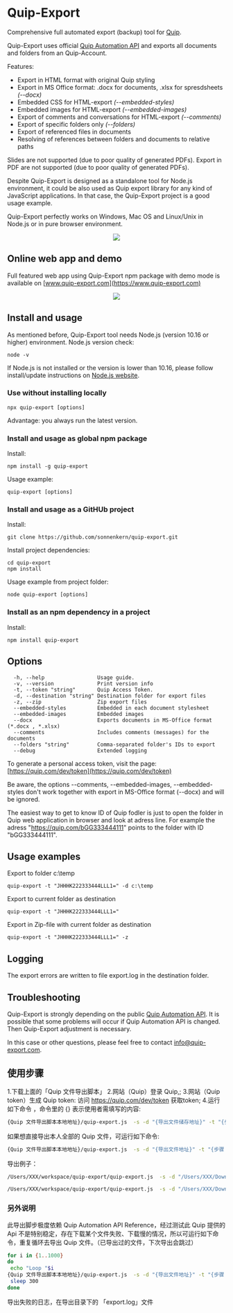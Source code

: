 # Quip-Export
Comprehensive full automated export (backup) tool for [Quip](https://quip.com/).

Quip-Export uses official [Quip Automation API](https://quip.com/dev/automation/documentation) and exports all documents and folders from an Quip-Account. 

Features:

* Export in HTML format with original Quip styling
* Export in MS Office format: .docx for documents, .xlsx for spresdsheets _(--docx)_ 
* Embedded CSS for HTML-export _(--embedded-styles)_
* Embedded images for HTML-export _(--embedded-images)_
* Export of comments and conversations for HTML-export _(--comments)_
* Export of specific folders only _(--folders)_ 
* Export of referenced files in documents
* Resolving of references between folders and documents to relative paths

Slides are not supported (due to poor quality of generated PDFs). Export in PDF are not supported (due to poor quality of generated PDFs).

Despite Quip-Export is designed as a standalone tool for Node.js environment, it could be also used as Quip export library for any kind of JavaScript applications. In that case, the Quip-Export project is a good usage example.
 
Quip-Export perfectly works on Windows, Mac OS and Linux/Unix in Node.js or in pure browser environment.  

<p align="center">
  <img src="https://raw.githubusercontent.com/sonnenkern/quip-export/master/public/example-anim.gif">
</p>

## Online web app and demo
Full featured web app using Quip-Export npm package with demo mode is available on [www.quip-export.com](https://www.quip-export.com)

<p align="center">
  <img src="https://raw.githubusercontent.com/sonnenkern/quip-export/master/public/demo.gif">
</p>

## Install and usage
As mentioned before, Quip-Export tool needs Node.js (version 10.16 or higher) environment.
Node.js version check:
```
node -v
```
If Node.js is not installed or the version is lower than 10.16, please follow install/update instructions on [Node.js website](https://nodejs.org/en/).

### Use without installing locally
```
npx quip-export [options]
```
Advantage: you always run the latest version.

### Install and usage as global npm package
Install:
```
npm install -g quip-export
```

Usage example:
```
quip-export [options]
```

### Install and usage as a GitHUb project
Install:
```
git clone https://github.com/sonnenkern/quip-export.git
```

Install project dependencies:
```
cd quip-export
npm install
```

Usage example from project folder:
```
node quip-export [options]
```

### Install as an npm dependency in a project
Install:
```
npm install quip-export
```

## Options
```
  -h, --help                 Usage guide.
  -v, --version              Print version info
  -t, --token "string"       Quip Access Token.
  -d, --destination "string" Destination folder for export files
  -z, --zip                  Zip export files
  --embedded-styles          Embedded in each document stylesheet
  --embedded-images          Embedded images
  --docx                     Exports documents in MS-Office format (*.docx , *.xlsx)
  --comments                 Includes comments (messages) for the documents
  --folders "string"         Comma-separated folder's IDs to export
  --debug                    Extended logging
```

To generate a personal access token, visit the page: [https://quip.com/dev/token](https://quip.com/dev/token)

Be aware, the options --comments, --embedded-images, --embedded-styles don't work together with export in MS-Office format (--docx) and will be ignored.

The easiest way to get to know ID of Quip fodler is just to open the folder in Quip web application in browser and look at adress line. For example the adress "https://quip.com/bGG333444111" points to the folder with ID "bGG333444111".

## Usage examples
Export to folder c:\temp
```
quip-export -t "JHHHK222333444LLL1=" -d c:\temp
```
Export to current folder as destination
```
quip-export -t "JHHHK222333444LLL1="
```
Export in Zip-file with current folder as destination
```
quip-export -t "JHHHK222333444LLL1=" -z
```

## Logging
The export errors are written to file export.log in the destination folder.

## Troubleshooting
Quip-Export is strongly depending on the public [Quip Automation API](https://quip.com/dev/automation/documentation).
It is possible that some problems will occur if Quip Automation API is changed. Then Quip-Export adjustment is necessary.

In this case or other questions, please feel free to contact [info@quip-export.com](info@quip-export.com).

## 使用步骤

1.下载上面的「Quip 文件导出脚本」
2.网站（Quip）登录 Quip,;
3.网站（Quip token）生成 Quip token: 访问 <https://quip.com/dev/token> 获取token;
4.运行如下命令 ，命令里的 {} 表示使用者需填写的内容:

  ```bash
  {Quip 文件导出脚本本地地址}/quip-export.js  -s -d "{导出文件储存地址}" -t "{步骤 3 生成的 Quip token}" --folders {需导出的 Quip 文件网页地址}
  ```

  如果想直接导出本人全部的 Quip 文件，可运行如下命令:

  ```bash
  {Quip 文件导出脚本本地地址}/quip-export.js  -s -d "{导出文件地址}" -t "{步骤 2 生成的 Quip token}"
  ```

  导出例子：

  ```bash
  /Users/XXX/workspace/quip-export/quip-export.js  -s -d "/Users/XXX/Downloads/quip" -t "QUIP_TOKEN" --folders  https://moqi.quip.com/XXXXX

  /Users/XXX/workspace/quip-export/quip-export.js  -s -d "/Users/XXX/Downloads/quip" -t "QUIP_TOKEN"
  ```

### 另外说明

此导出脚步极度依赖 Quip Automation API Reference，经过测试此 Quip 提供的 Api 不是特别稳定，存在下载某个文件失败、下载慢的情况，所以可运行如下命令，重复循环去导出 Quip 文件。（已导出过的文件，下次导出会跳过）

```bash
for i in {1..1000}
do
 echo "Loop "$i
{Quip 文件导出脚本本地地址}/quip-export.js  -s -d "{导出文件地址}" -t "{步骤 3 生成的 Quip token}" --folders {需导出的 Quip 文件网页地址}
 sleep 300
done
```

导出失败的日志，在导出目录下的 「export.log」文件
